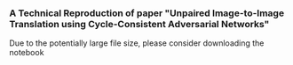### A Technical Reproduction of paper "Unpaired Image-to-Image Translation using Cycle-Consistent Adversarial Networks"

Due to the potentially large file size, please consider downloading the notebook
